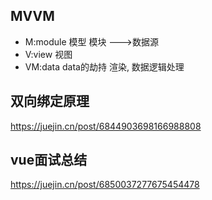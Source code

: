 ## MVVM
* M:module 模型 模块 --->数据源
* V:view 视图
* VM:data data的劫持 渲染, 数据逻辑处理

## 双向绑定原理
https://juejin.cn/post/6844903698166988808

## vue面试总结
https://juejin.cn/post/6850037277675454478
